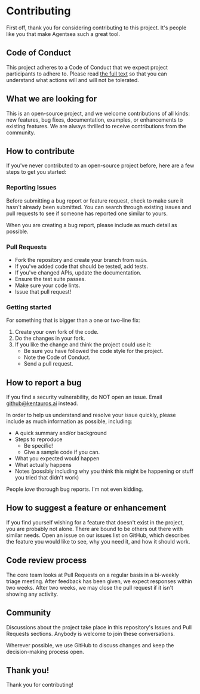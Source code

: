# Contributing

First off, thank you for considering contributing to this project. It's people like you that make Agentsea such a great tool.

## Code of Conduct

This project adheres to a Code of Conduct that we expect project participants to adhere to. Please read [the full text](CODE_OF_CONDUCT.md) so that you can understand what actions will and will not be tolerated.

## What we are looking for

This is an open-source project, and we welcome contributions of all kinds: new features, bug fixes, documentation, examples, or enhancements to existing features. We are always thrilled to receive contributions from the community.

## How to contribute

If you've never contributed to an open-source project before, here are a few steps to get you started:

### Reporting Issues

Before submitting a bug report or feature request, check to make sure it hasn't already been submitted. You can search through existing issues and pull requests to see if someone has reported one similar to yours.

When you are creating a bug report, please include as much detail as possible.

### Pull Requests

- Fork the repository and create your branch from `main`.
- If you've added code that should be tested, add tests.
- If you've changed APIs, update the documentation.
- Ensure the test suite passes.
- Make sure your code lints.
- Issue that pull request!

### Getting started

For something that is bigger than a one or two-line fix:

1. Create your own fork of the code.
2. Do the changes in your fork.
3. If you like the change and think the project could use it:
    - Be sure you have followed the code style for the project.
    - Note the Code of Conduct.
    - Send a pull request.

## How to report a bug

If you find a security vulnerability, do NOT open an issue. Email github@kentauros.ai instead.

In order to help us understand and resolve your issue quickly, please include as much information as possible, including:

- A quick summary and/or background
- Steps to reproduce
  - Be specific!
  - Give a sample code if you can.
- What you expected would happen
- What actually happens
- Notes (possibly including why you think this might be happening or stuff you tried that didn't work)

People *love* thorough bug reports. I'm not even kidding.

## How to suggest a feature or enhancement

If you find yourself wishing for a feature that doesn't exist in the project, you are probably not alone. There are bound to be others out there with similar needs. Open an issue on our issues list on GitHub, which describes the feature you would like to see, why you need it, and how it should work.

## Code review process

The core team looks at Pull Requests on a regular basis in a bi-weekly triage meeting. After feedback has been given, we expect responses within two weeks. After two weeks, we may close the pull request if it isn't showing any activity.

## Community

Discussions about the project take place in this repository's Issues and Pull Requests sections. Anybody is welcome to join these conversations.

Wherever possible, we use GitHub to discuss changes and keep the decision-making process open.

## Thank you!

Thank you for contributing!

